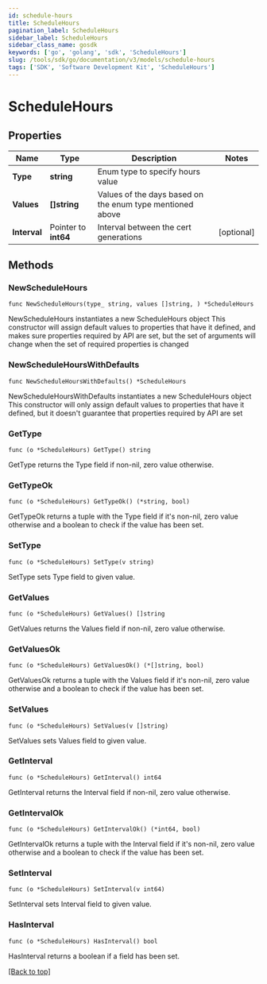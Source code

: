 ```yaml
---
id: schedule-hours
title: ScheduleHours
pagination_label: ScheduleHours
sidebar_label: ScheduleHours
sidebar_class_name: gosdk
keywords: ['go', 'golang', 'sdk', 'ScheduleHours'] 
slug: /tools/sdk/go/documentation/v3/models/schedule-hours
tags: ['SDK', 'Software Development Kit', 'ScheduleHours']
---
```


# ScheduleHours

## Properties

Name | Type | Description | Notes
------------ | ------------- | ------------- | -------------
**Type** | **string** | Enum type to specify hours value | 
**Values** | **[]string** | Values of the days based on the enum type mentioned above | 
**Interval** | Pointer to **int64** | Interval between the cert generations | [optional] 

## Methods

### NewScheduleHours

`func NewScheduleHours(type_ string, values []string, ) *ScheduleHours`

NewScheduleHours instantiates a new ScheduleHours object
This constructor will assign default values to properties that have it defined,
and makes sure properties required by API are set, but the set of arguments
will change when the set of required properties is changed

### NewScheduleHoursWithDefaults

`func NewScheduleHoursWithDefaults() *ScheduleHours`

NewScheduleHoursWithDefaults instantiates a new ScheduleHours object
This constructor will only assign default values to properties that have it defined,
but it doesn't guarantee that properties required by API are set

### GetType

`func (o *ScheduleHours) GetType() string`

GetType returns the Type field if non-nil, zero value otherwise.

### GetTypeOk

`func (o *ScheduleHours) GetTypeOk() (*string, bool)`

GetTypeOk returns a tuple with the Type field if it's non-nil, zero value otherwise
and a boolean to check if the value has been set.

### SetType

`func (o *ScheduleHours) SetType(v string)`

SetType sets Type field to given value.


### GetValues

`func (o *ScheduleHours) GetValues() []string`

GetValues returns the Values field if non-nil, zero value otherwise.

### GetValuesOk

`func (o *ScheduleHours) GetValuesOk() (*[]string, bool)`

GetValuesOk returns a tuple with the Values field if it's non-nil, zero value otherwise
and a boolean to check if the value has been set.

### SetValues

`func (o *ScheduleHours) SetValues(v []string)`

SetValues sets Values field to given value.


### GetInterval

`func (o *ScheduleHours) GetInterval() int64`

GetInterval returns the Interval field if non-nil, zero value otherwise.

### GetIntervalOk

`func (o *ScheduleHours) GetIntervalOk() (*int64, bool)`

GetIntervalOk returns a tuple with the Interval field if it's non-nil, zero value otherwise
and a boolean to check if the value has been set.

### SetInterval

`func (o *ScheduleHours) SetInterval(v int64)`

SetInterval sets Interval field to given value.

### HasInterval

`func (o *ScheduleHours) HasInterval() bool`

HasInterval returns a boolean if a field has been set.


[[Back to top]](#) 


